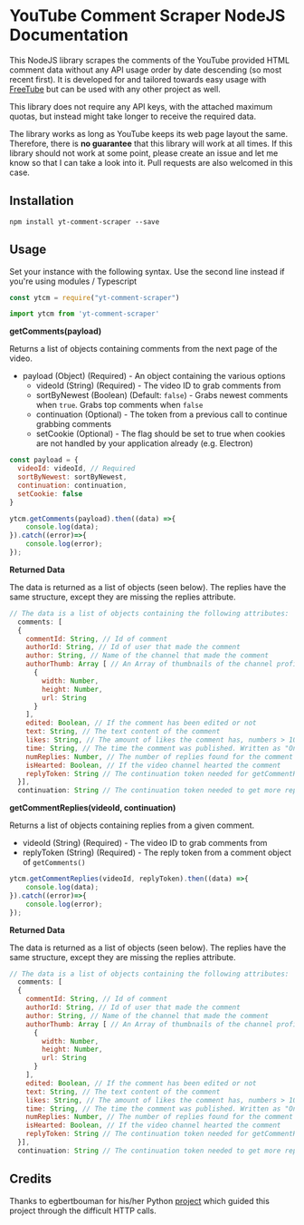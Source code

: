 # YouTube Comment Scraper NodeJS Documentation
This NodeJS library scrapes the comments of the YouTube provided HTML comment data without any API usage order by date descending (so most recent first). It is developed for and tailored towards easy usage with [FreeTube](https://github.com/FreeTubeApp/FreeTube) but can be used with any other project as well.

This library does not require any API keys, with the attached maximum quotas, but instead might take longer to receive the required data.

The library works as long as YouTube keeps its web page layout the same. Therefore, there is **no guarantee** that this library will work at all times.
If this library should not work at some point, please create an issue and let me know so that I can take a look into it. Pull requests are also welcomed in this case.


## Installation
`npm install yt-comment-scraper --save`

## Usage
Set your instance with the following syntax. Use the second line instead if you're using modules / Typescript
```javascript
const ytcm = require("yt-comment-scraper")

import ytcm from 'yt-comment-scraper'
```

**getComments(payload)**

Returns a list of objects containing comments from the next page of the video.

- payload (Object) (Required) - An object containing the various options
  - videoId (String) (Required) - The video ID to grab comments from
  - sortByNewest (Boolean) (Default: `false`) - Grabs newest comments when `true`. Grabs top comments when `false`
  - continuation (Optional) - The token from a previous call to continue grabbing comments
  - setCookie (Optional) - The flag should be set to true when cookies are not handled by your application already (e.g. Electron)

```javascript
const payload = {
  videoId: videoId, // Required
  sortByNewest: sortByNewest,
  continuation: continuation,
  setCookie: false
}

ytcm.getComments(payload).then((data) =>{
    console.log(data);
}).catch((error)=>{
    console.log(error);
});
```
**Returned Data**

The data is returned as a list of objects (seen below). The replies have the same structure, except they are missing the replies attribute.
```javascript
// The data is a list of objects containing the following attributes:
  comments: [
  {
    commentId: String, // Id of comment
    authorId: String, // Id of user that made the comment
    author: String, // Name of the channel that made the comment
    authorThumb: Array [ // An Array of thumbnails of the channel profile
      {
        width: Number,
        height: Number,
        url: String
      }
    ],
    edited: Boolean, // If the comment has been edited or not
    text: String, // The text content of the comment
    likes: String, // The amount of likes the comment has, numbers > 1000 displayed with 1.9K, 2K...
    time: String, // The time the comment was published. Written as "One day ago"
    numReplies: Number, // The number of replies found for the comment
    isHearted: Boolean, // If the video channel hearted the comment
    replyToken: String // The continuation token needed for getCommentReplies()
  }],
  continuation: String // The continuation token needed to get more replies from getComments()
```

**getCommentReplies(videoId, continuation)**

Returns a list of objects containing replies from a given comment.

  - videoId (String) (Required) - The video ID to grab comments from
  - replyToken (String) (Required) - The reply token from a comment object of `getComments()`

```javascript
ytcm.getCommentReplies(videoId, replyToken).then((data) =>{
    console.log(data);
}).catch((error)=>{
    console.log(error);
});
```
**Returned Data**

The data is returned as a list of objects (seen below). The replies have the same structure, except they are missing the replies attribute.
```javascript
// The data is a list of objects containing the following attributes:
  comments: [
  {
    commentId: String, // Id of comment
    authorId: String, // Id of user that made the comment
    author: String, // Name of the channel that made the comment
    authorThumb: Array [ // An Array of thumbnails of the channel profile
      {
        width: Number,
        height: Number,
        url: String
      }
    ],
    edited: Boolean, // If the comment has been edited or not
    text: String, // The text content of the comment
    likes: String, // The amount of likes the comment has, numbers > 1000 displayed with 1.9K, 2K...
    time: String, // The time the comment was published. Written as "One day ago"
    numReplies: Number, // The number of replies found for the comment
    isHearted: Boolean, // If the video channel hearted the comment
    replyToken: String // The continuation token needed for getCommentReplies()
  }],
  continuation: String // The continuation token needed to get more replies from getComments()
```
## Credits
Thanks to egbertbouman for his/her Python [project](https://github.com/egbertbouman/youtube-comment-downloader) which guided this project through the difficult HTTP calls.
